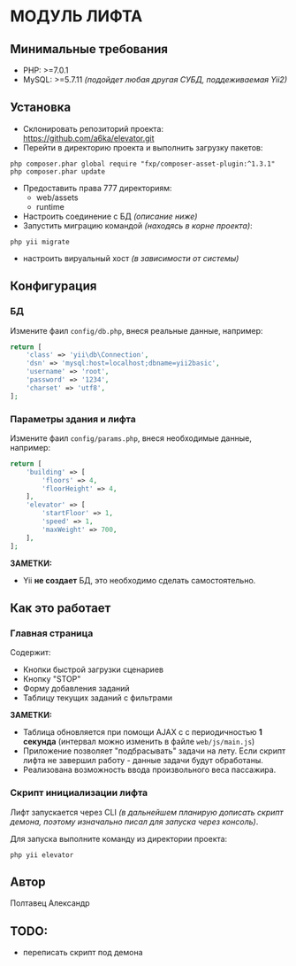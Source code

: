 МОДУЛЬ ЛИФТА
============================

Минимальные требования
------------

* PHP: >=7.0.1
* MySQL: >=5.7.11 *(подойдет любая другая СУБД, поддеживаемая Yii2)*


Установка
------------

* Склонировать репозиторий проекта: https://github.com/a6ka/elevator.git
* Перейти в директорию проекта и выполнить загрузку пакетов:
~~~
php composer.phar global require "fxp/composer-asset-plugin:^1.3.1"
php composer.phar update
~~~
* Предоставить права 777 директориям:
  * web/assets 
  * runtime 
* Настроить соединение с БД *(описание ниже)*
* Запустить миграцию командой *(находясь в корне проекта)*:
~~~
php yii migrate
~~~
* настроить вируальный хост *(в зависимости от системы)*

Конфигурация
-------------

### БД

Измените фаил `config/db.php`, внеся реальные данные, например:

```php
return [
    'class' => 'yii\db\Connection',
    'dsn' => 'mysql:host=localhost;dbname=yii2basic',
    'username' => 'root',
    'password' => '1234',
    'charset' => 'utf8',
];
```

### Параметры здания и лифта
Измените фаил `config/params.php`, внеся необходимые данные, например:

```php
return [
    'building' => [
        'floors' => 4,
        'floorHeight' => 4,
    ],
    'elevator' => [
        'startFloor' => 1,
        'speed' => 1,
        'maxWeight' => 700,
    ],
];
```

**ЗАМЕТКИ:**
- Yii **не создает** БД, это необходимо сделать самостоятельно.

Как это работает
-------------
### Главная страница

Содержит:
* Кнопки быстрой загрузки сценариев
* Кнопку "STOP"
* Форму добавления заданий
* Таблицу текущих заданий с фильтрами

**ЗАМЕТКИ:**
- Таблица обновляется при помощи AJAX c с периодичностью **1 секунда** (интервал можно изменить в файле `web/js/main.js`)
- Приложение позволяет "подбрасывать" задачи на лету. Если скрипт лифта не завершил работу - данные задачи будут обработаны.
- Реализована возможность ввода произвольного веса пассажира. 

### Скрипт инициализации лифта
Лифт запускается через CLI *(в дальнейшем планирую дописать скрипт демона, поэтому изначально писал для запуска через консоль)*.

Для запуска выполните команду из директории проекта:
~~~
php yii elevator
~~~



Автор
-------------------
Полтавец Александр

TODO:
-------------------
- переписать скрипт под демона